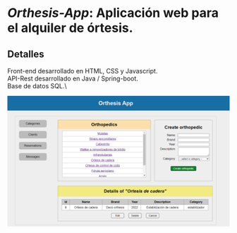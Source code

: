 # _Orthesis-App_: Aplicación web para el alquiler de órtesis.

## Detalles

Front-end desarrollado en HTML, CSS y Javascript.\
API-Rest desarrollado en Java / Spring-boot.\
Base de datos SQL.\

![orthesis_project_img](./front-end/images/img%20proyecto%20ortesis%202.png)
